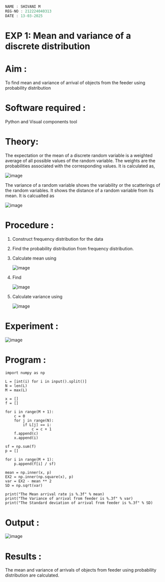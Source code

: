 ```c
NAME : SHIVANI M
REG-NO : 212224040313
DATE : 13-03-2025
```
#  EXP 1: Mean and variance of a discrete  distribution


# Aim : 

To find mean and variance of arrival of objects from the feeder using probability distribution


# Software required :  

Python and Visual components tool

# Theory:

The expectation or the mean of a discrete random variable is a weighted average of all possible
values of the random variable. The weights are the probabilities associated with the corresponding values. 
It is calculated as,

![image](https://user-images.githubusercontent.com/103921593/192938463-e34177f4-f188-48a0-bda2-8f6d1d660ed2.png)

The variance of a random variable shows the variability or the scatterings of the random variables.
It shows the distance of a random variable from its mean. It is calcualted as

![image](https://user-images.githubusercontent.com/103921593/192938695-99fedc01-34d5-4d36-84df-5880e766ed0c.png)


# Procedure :

1. Construct frequency distribution for the data

2. Find the  probability distribution from frequency distribution.

3. Calculate mean using 
   
   ![image](https://user-images.githubusercontent.com/103921593/192940431-03b81777-c54d-4286-b4f4-82dfe7666b4c.png)

4. Find  
   
      ![image](https://user-images.githubusercontent.com/103921593/192940255-2d9dd746-6875-4a6d-877b-6da6cdb96ab1.png)

5.  Calculate variance using 
  
      ![image](https://user-images.githubusercontent.com/103921593/192942852-913550a9-fabe-4a55-b956-0487b18bbd97.png)


# Experiment :

![image](https://user-images.githubusercontent.com/103921593/229993174-5b67e57e-3e01-4ac4-9f83-410a932b22bf.png)

# Program :
```
import numpy as np

L = [int(i) for i in input().split()]
N = len(L)
M = max(L)

x = []
f = []

for i in range(M + 1):
    c = 0
    for j in range(N):
        if L[j] == i:
            c = c + 1
    f.append(c)
    x.append(i)

sf = np.sum(f)
p = []

for i in range(M + 1):
    p.append(f[i] / sf)

mean = np.inner(x, p)
EX2 = np.inner(np.square(x), p)
var = EX2 - mean ** 2
SD = np.sqrt(var)

print("The Mean arrival rate is %.3f" % mean)
print("The Variance of arrival from feeder is %.3f" % var)
print("The Standard deviation of arrival from feeder is %.3f" % SD)

```


# Output : 
![image](https://github.com/user-attachments/assets/b3cf117f-a2e6-486a-8be3-6d0d78b579d1)


# Results :
The mean and variance of arrivals of objects from feeder using probability distribution are calculated.

